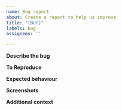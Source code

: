 ```yaml
---
name: Bug report
about: Create a report to help us improve
title: "[BUG]"
labels: bug
assignees: ''

---
```


**Describe the bug**
<!--A clear and concise description of what the bug is.-->

**To Reproduce**
<!--Steps to reproduce the behaviour, for example:
1. Go to '...'
2. Click on '....'
3. Scroll down to '....'
4. See error-->

**Expected behaviour**
<!--A clear and concise description of what you expected to happen.-->

**Screenshots**
<!--If applicable, add screenshots to help explain your problem.-->

**Additional context**
<!--Add any other context about the problem here.-->
